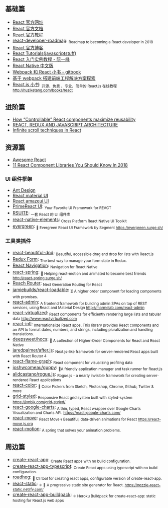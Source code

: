 ## 基础篇

* [React 官方网址](https://reactjs.org/)
* [React 官方文档](https://reactjs.org/docs/hello-world.html)
* [React 官方教程](https://reactjs.org/tutorial/tutorial.html)
* [react-developer-roadmap](https://github.com/adam-golab/react-developer-roadmap):
  <sub>Roadmap to becoming a React developer in 2018</sub>
* [React 官方博客](https://reactjs.org/blog/)
* [React Tutorials(javascriptstuff)](https://www.javascriptstuff.com/react-tutorials/)
* [React 入门实例教程 - 阮一峰](http://www.ruanyifeng.com/blog/2015/03/react.html)
* [React Native 中文版](http://wiki.jikexueyuan.com/project/react-native)
* [Webpack 和 React 小书 - gitbook](https://fakefish.github.io/react-webpack-cookbook)
* [基于 webpack 搭建前端工程解决方案探索](http://segmentfault.com/a/1190000003499526)
* [React.js 小书](https://github.com/huzidaha/react-naive-book): <sub>开源、免费
  、专业、简单的 React.js 在线教程 http://huziketang.com/books/react</sub>

## 进阶篇

* [How “Controllable” React components maximize reusability](https://medium.com/myheritage-engineering/how-controllable-react-components-maximize-reusability-86e3d233fa8e)
* [REACT, REDUX AND JAVASCRIPT ARCHITECTURE](https://jrsinclair.com/articles/2018/react-redux-javascript-architecture/)
* [Infinite scroll techniques in React](https://blog.logrocket.com/infinite-scroll-techniques-in-react-adcfd7ff32bd)

## 资源篇

* [Awesome React](https://github.com/enaqx/awesome-react)
* [11 React Component Libraries You Should Know In 2018](https://blog.bitsrc.io/11-react-component-libraries-you-should-know-178eb1dd6aa4)

### UI 组件框架

* [Ant Design](https://ant.design/)
* [React material UI](http://material-ui.com/#)
* [React amazeui UI](http://amazeui.org/react)
* [PrimeReact UI](https://www.primefaces.org/primereact/#/): <sub>Your Favorite
  UI Framework for REACT</sub>
* [RSUITE](https://rsuitejs.com/): <sub>一套 React 的 UI 组件库</sub>
* [react-native-elements](https://github.com/react-native-training/react-native-elements):
  <sub>Cross Platform React Native UI Toolkit</sub>
* [evergreen](https://github.com/segmentio/evergreen): <sub>🌲 Evergreen React
  UI Framework by Segment https://evergreen.surge.sh/</sub>

### 工具类插件

* [react-beautiful-dnd](https://github.com/atlassian/react-beautiful-dnd):
  <sub>Beautiful, accessible drag and drop for lists with React.js</sub>
* [Redux Form](https://redux-form.com/): <sub>The best way to manage your form
  state in Redux.</sub>
* [React Navigation](https://reactnavigation.org/): <sub>Navigation for React
  Native</sub>
* [react-spring](https://github.com/drcmda/react-spring): <sub>🙌 Helping
  react-motion and animated to become best friends
  http://react-spring.surge.sh/</sub>
* [Reach Router](https://github.com/reach/router): <sub>Next Generation Routing
  for React</sub>
* [jamiebuilds/react-loadable](https://github.com/jamiebuilds/react-loadable):
  <sub>⏳ A higher order component for loading components with promises.</sub>
* [react-admin](https://github.com/marmelab/react-admin): <sub>A frontend
  framework for building admin SPAs on top of REST services, using React and
  Material Design http://marmelab.com/react-admin</sub>
* [react-virtualized](https://github.com/bvaughn/react-virtualized): <sub>React
  components for efficiently rendering large lists and tabular data
  http://www.reactvirtualized.com</sub>
* [react-intl](https://github.com/yahoo/react-intl): <sub>Internationalize React
  apps. This library provides React components and an API to format dates,
  numbers, and strings, including pluralization and handling translations.</sub>
* [deepsweet/hocs](https://github.com/deepsweet/hocs): <sub>🍱 A collection of
  Higher-Order Components for React and React Native</sub>
* [jaredpalmer/after.js](https://github.com/jaredpalmer/after.js):
  <sub>Next.js-like framework for server-rendered React apps built with React
  Router 4</sub>
* [react-flame-graph](https://github.com/bvaughn/react-flame-graph): <sub>React
  component for visualizing profiling data</sub>
* [joshwcomeau/guppy](https://github.com/joshwcomeau/guppy): <sub>🐠A friendly
  application manager and task runner for React.js</sub>
* [alidcastano/rogue.js](https://github.com/alidcastano/rogue.js):
  <sub>Rogue.js - a nearly invisible framework for creating server-rendered
  React applications</sub>
* [react-color](https://github.com/casesandberg/react-color): <sub>🎨 Color
  Pickers from Sketch, Photoshop, Chrome, Github, Twitter & more</sub>
* [grid-styled](https://github.com/jxnblk/grid-styled): <sub>Responsive React
  grid system built with styled-system https://jxnblk.com/grid-styled/ </sub>
* [react-google-charts](https://github.com/rakannimer/react-google-charts):
  <sub>A thin, typed, React wrapper over Google Charts Visualization and Charts
  API. https://react-google-charts.com/</sub>
* [react-move](https://github.com/react-tools/react-move): <sub>React Move 🌀
  Beautiful, data-driven animations for React https://react-move.js.org</sub>
* [react-motion](https://github.com/chenglou/react-motion): <sub>A spring that
  solves your animation problems.</sub>

## 周边篇

* [create-react-app](https://github.com/facebook/create-react-app): <sub>Create
  React apps with no build configuration.</sub>
* [create-react-app-typescript](https://github.com/wmonk/create-react-app-typescript):
  <sub>Create React apps using typescript with no build configuration. </sub>
* [roadhog](https://github.com/sorrycc/roadhog): <sub>🐷 Cli tool for creating
  react apps, configurable version of create-react-app.</sub>
* [react-static](https://github.com/nozzle/react-static): <sub>⚛️ 🚀 A
  progressive static site generator for React.
  https://nozzle-react-static.netlify.com/</sub>
* [create-react-app-buildpack](https://github.com/mars/create-react-app-buildpack):
  <sub>⚛️ Heroku Buildpack for create-react-app: static hosting for React.js web
  apps</sub>
